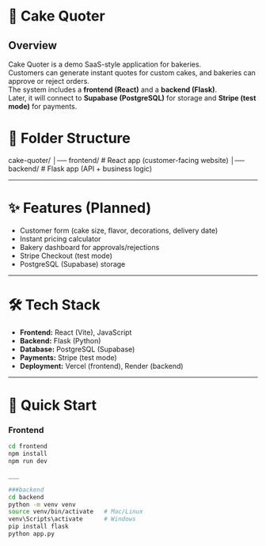# 🍰 Cake Quoter

## Overview
Cake Quoter is a demo SaaS-style application for bakeries.  
Customers can generate instant quotes for custom cakes, and bakeries can approve or reject orders.  
The system includes a **frontend (React)** and a **backend (Flask)**.  
Later, it will connect to **Supabase (PostgreSQL)** for storage and **Stripe (test mode)** for payments.

# 📂 Folder Structure
cake-quoter/
│── frontend/ # React app (customer-facing website)
│── backend/ # Flask app (API + business logic)


---

# ✨ Features (Planned)
- Customer form (cake size, flavor, decorations, delivery date)  
- Instant pricing calculator  
- Bakery dashboard for approvals/rejections  
- Stripe Checkout (test mode)  
- PostgreSQL (Supabase) storage  

---

# 🛠 Tech Stack
- **Frontend:** React (Vite), JavaScript  
- **Backend:** Flask (Python)  
- **Database:** PostgreSQL (Supabase)  
- **Payments:** Stripe (test mode)  
- **Deployment:** Vercel (frontend), Render (backend)  

---

# 🚀 Quick Start

### Frontend
```bash
cd frontend
npm install
npm run dev

___

###backend
cd backend
python -m venv venv
source venv/bin/activate   # Mac/Linux
venv\Scripts\activate      # Windows
pip install flask
python app.py

